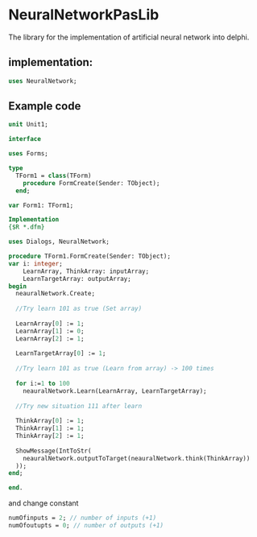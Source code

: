 # NeuralNetworkPasLib
The library for the implementation of artificial neural network into delphi.

## implementation:
```pascal
uses NeuralNetwork;
```
## Example code  

```pascal
unit Unit1;

interface

uses Forms;

type
  TForm1 = class(TForm)
    procedure FormCreate(Sender: TObject);
  end;

var Form1: TForm1;

Implementation
{$R *.dfm}

uses Dialogs, NeuralNetwork;

procedure TForm1.FormCreate(Sender: TObject);
var i: integer;
    LearnArray, ThinkArray: inputArray;
    LearnTargetArray: outputArray;
begin
  neauralNetwork.Create;
  
  //Try learn 101 as true (Set array)
  
  LearnArray[0] := 1;
  LearnArray[1] := 0;
  LearnArray[2] := 1;
  
  LearnTargetArray[0] := 1;
  
  //Try learn 101 as true (Learn from array) -> 100 times
  
  for i:=1 to 100
    neauralNetwork.Learn(LearnArray, LearnTargetArray);
  
  //Try new situation 111 after learn
  
  ThinkArray[0] := 1;
  ThinkArray[1] := 1;
  ThinkArray[2] := 1;
  
  ShowMessage(IntToStr(
    neauralNetwork.outputToTarget(neauralNetwork.think(ThinkArray))
  ));
end;

end.
```
and change constant
```pascal
numOfinputs = 2; // number of inputs (+1)
numOfoutupts = 0; // number of outputs (+1)
```
